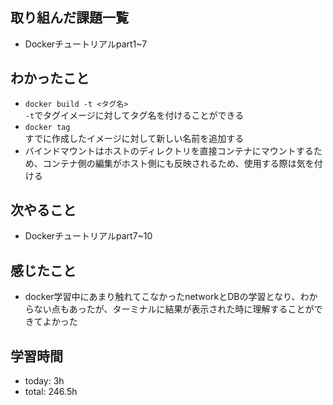  ##  取り組んだ課題一覧

- Dockerチュートリアルpart1~7

 ##  わかったこと

- `docker build -t <タグ名>`<br>`-t`でタグイメージに対してタグ名を付けることができる
- `docker tag`<br>すでに作成したイメージに対して新しい名前を追加する
- バインドマウントはホストのディレクトリを直接コンテナにマウントするため、コンテナ側の編集がホスト側にも反映されるため、使用する際は気を付ける

 ##  次やること

- Dockerチュートリアルpart7~10


 ##  感じたこと

- docker学習中にあまり触れてこなかったnetworkとDBの学習となり、わからない点もあったが、ターミナルに結果が表示された時に理解することができてよかった

 ##  学習時間
- today: 3h
- total: 246.5h
